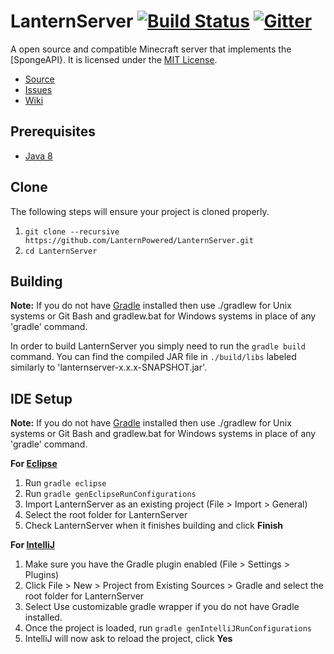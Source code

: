 # LanternServer [![Build Status](https://travis-ci.org/LanternPowered/LanternServer.svg?branch=master)](https://travis-ci.org/LanternPowered/LanternServer) [![Gitter](https://badges.gitter.im/LanternPowered/LanternServer.svg)](https://gitter.im/LanternPowered/LanternServer?utm_source=badge&utm_medium=badge&utm_campaign=pr-badge&utm_content=badge)

A open source and compatible Minecraft server that implements the [SpongeAPI}. It is licensed under the [MIT License].

* [Source]
* [Issues]
* [Wiki]

## Prerequisites
* [Java 8]

## Clone
The following steps will ensure your project is cloned properly.

1. `git clone --recursive https://github.com/LanternPowered/LanternServer.git`
2. `cd LanternServer`

## Building
__Note:__ If you do not have [Gradle] installed then use ./gradlew for Unix systems or Git Bash and gradlew.bat for Windows systems in place of any 'gradle' command.

In order to build LanternServer you simply need to run the `gradle build` command. You can find the compiled JAR file in `./build/libs` labeled similarly to 'lanternserver-x.x.x-SNAPSHOT.jar'.

## IDE Setup
__Note:__ If you do not have [Gradle] installed then use ./gradlew for Unix systems or Git Bash and gradlew.bat for Windows systems in place of any 'gradle' command.

__For [Eclipse]__
  1. Run `gradle eclipse`
  2. Run `gradle genEclipseRunConfigurations`
  3. Import LanternServer as an existing project (File > Import > General)
  4. Select the root folder for LanternServer
  5. Check LanternServer when it finishes building and click **Finish**

__For [IntelliJ]__
  1. Make sure you have the Gradle plugin enabled (File > Settings > Plugins)
  2. Click File > New > Project from Existing Sources > Gradle and select the root folder for LanternServer
  3. Select Use customizable gradle wrapper if you do not have Gradle installed.
  4. Once the project is loaded, run `gradle genIntelliJRunConfigurations`
  5. IntelliJ will now ask to reload the project, click **Yes**

[Eclipse]: https://eclipse.org/
[Gradle]: https://www.gradle.org/
[IntelliJ]: http://www.jetbrains.com/idea/
[Source]: https://github.com/LanternPowered/LanternServer
[Java 8]: http://www.oracle.com/technetwork/java/javase/downloads/jdk8-downloads-2133151.html
[Issues]: https://github.com/LanternPowered/LanternServer/issues
[Wiki]: https://github.com/LanternPowered/LanternServer/wiki
[MIT License]: https://www.tldrlegal.com/license/mit-license
[SpongeAPI]: https://github.com/SpongePowered/SpongeAPI